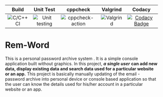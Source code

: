 
|Build|Unit Test|cppcheck|Valgrind|Codacy|
|:--:|:--:|:--:|:--:|:--:|
|![C/C++ CI](https://github.com/stepin104339/Rem-Word/workflows/C/C++%20CI/badge.svg)|![Unit testing](https://github.com/stepin104339/Rem-Word/workflows/Unit%20testing/badge.svg)|![cppcheck-action](https://github.com/stepin104339/Rem-Word/workflows/cppcheck-action/badge.svg)|![Valgrind](https://github.com/stepin104339/Rem-Word/workflows/Valgrind/badge.svg)|[![Codacy Badge](https://app.codacy.com/project/badge/Grade/3ac7e2a959a24fa4b5d1b9c1c886ff75)](https://www.codacy.com/manual/stepin654321/MiniProject_Template?utm_source=github.com&amp;utm_medium=referral&amp;utm_content=stepin654321/MiniProject_Template&amp;utm_campaign=Badge_Grade)|





# Rem-Word
This is a personal password archive system . It is a simple console application built without graphics. In this project, ***a single user*** **can add new data, display existing data and search data used for a particular website or an app.** This project is basically manually updating of the email - password archive into personal device or console based application so that the user can know the details used for his/her account in a particular website or an app.
